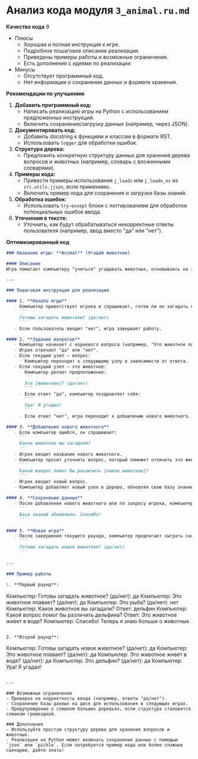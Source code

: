 # Анализ кода модуля `3_animal.ru.md`

**Качество кода**
9
-  Плюсы
    -  Хорошая и полная инструкция к игре.
    -  Подробное пошаговое описание реализации.
    -  Приведены примеры работы и возможные ограничения.
    -  Есть дополнения с идеями по реализации.
-  Минусы
    -  Отсутствует программный код.
    -  Нет информации о сохранении данных и формате хранения.

**Рекомендации по улучшению**
1. **Добавить программный код:**
    - Написать реализацию игры на Python с использованием предложенных инструкций.
    - Включить сохранение/загрузку данных (например, через JSON).
2. **Документировать код:**
    -  Добавить docstring к функциям и классам в формате RST.
    -  Использовать `logger` для обработки ошибок.
3.  **Структура дерева:**
    - Предложить конкретную структуру данных для хранения дерева вопросов и животных (например, словарь с вложенными словарями).
4.  **Примеры кода:**
    - Привести примеры использования `j_loads` или `j_loads_ns` из `src.utils.jjson`, если применимо.
    -  Включить пример кода для сохранения и загрузки базы знаний.
5.  **Обработка ошибок:**
    - Использовать `try-except` блоки с логгированием для обработки потенциальных ошибок ввода.
6.  **Уточнения в тексте:**
    - Уточнить, как будут обрабатываться некорректные ответы пользователя (например, ввод вместо "да" или "нет").

**Оптимизированный код**
```markdown
### Название игры: **Animal** (Угадай животное)

#### Описание
Игра помогает компьютеру "учиться" угадывать животных, основываясь на задаваемых пользователю вопросах. Если предположение компьютера неверное, игрок вводит новое животное и вопрос, который поможет отличить его от предыдущего. Таким образом, компьютер расширяет свою базу данных с каждым новым раундом.

---

### Пошаговая инструкция для реализации

#### 1. **Начало игры**
   - Компьютер приветствует игрока и спрашивает, готов ли он загадать животное:
     ```
     Готовы загадать животное? (да/нет)
     ```
   - Если пользователь вводит "нет", игра завершает работу.

#### 2. **Задание вопросов**
   - Компьютер начинает с корневого вопроса (например, "Это животное плавает?").
   - Игрок отвечает "да" или "нет".
   - Если текущий узел — вопрос:
     - Компьютер переходит к следующему узлу в зависимости от ответа.
   - Если текущий узел — это животное:
     - Компьютер делает предположение:
       ```
       Это [животное]? (да/нет)
       ```
     - Если ответ "да", компьютер поздравляет себя:
       ```
       Ура! Я угадал!
       ```
     - Если ответ "нет", игра переходит к добавлению нового животного.

#### 3. **Добавление нового животного**
   - Если компьютер ошибся, он спрашивает:
     ```
     Какое животное вы загадали?
     ```
   - Игрок вводит название нового животного.
   - Компьютер просит уточнить вопрос, который поможет отличить это животное от предыдущего:
     ```
     Какой вопрос помог бы различить [новое животное]?
     ```
   - Игрок вводит новый вопрос.
   - Компьютер добавляет новый узел в дерево, обновляя свою базу знаний.

#### 4. **Сохранение данных**
   - После добавления нового животного или по запросу игрока, компьютер сохраняет данные:
     ```
     База знаний обновлена. Спасибо!
     ```

#### 5. **Новая игра**
   - После завершения текущего раунда, компьютер предлагает сыграть снова:
     ```
     Готовы загадать новое животное? (да/нет)
     ```

---

### Пример работы

1. **Первый раунд**:
   ```
   Компьютер: Готовы загадать животное? (да/нет): да
   Компьютер: Это животное плавает? (да/нет): да
   Компьютер: Это рыба? (да/нет): нет
   Компьютер: Какое животное вы загадали? Ответ: дельфин
   Компьютер: Какой вопрос помог бы различить дельфина? Ответ: Это животное живет в воде?
   Компьютер: Спасибо! Теперь я знаю больше о животных.
   ```

2. **Второй раунд**:
   ```
   Компьютер: Готовы загадать новое животное? (да/нет): да
   Компьютер: Это животное плавает? (да/нет): да
   Компьютер: Это животное живет в воде? (да/нет): да
   Компьютер: Это дельфин? (да/нет): да
   Компьютер: Ура! Я угадал!
   ```

---

### Возможные ограничения
- Проверка на корректность ввода (например, ответы "да/нет").
- Сохранение базы данных на диск для использования в следующих играх.
- Предупреждение о слишком больших деревьях, если структура становится слишком громоздкой.

### Дополнения
- Используйте простую структуру дерева для хранения вопросов и животных.
- Реализация на Python может включать сохранение данных с помощью `json` или `pickle`. Если потребуется пример кода или более сложные сценарии, дайте знать!
```